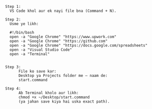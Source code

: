 
  
    Step 1:
      VS Code khol aur ek nayi file bna (Command + N).

    Step 2:
      Usme ye likh:

      #!/bin/bash
      open -a "Google Chrome" "https://www.upwork.com"
      open -a "Google Chrome" "https://github.com"
      open -a "Google Chrome" "https://docs.google.com/spreadsheets"
      open -a "Visual Studio Code"
      open -a "Terminal"


    Step 3:
          File ko save kar:
          Desktop ya Projects folder me — naam de:
          start.command

    Step 4:
          Ab Terminal kholo aur likh:
          chmod +x ~/Desktop/start.command
          (ya jahan save kiya hai uska exact path).
